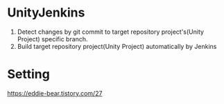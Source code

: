 # UnityJenkins
1. Detect changes by git commit to target repository project's(Unity Project) specific branch.
2. Build target repository project(Unity Project) automatically by Jenkins

# Setting
https://eddie-bear.tistory.com/27

